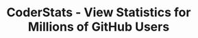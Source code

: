 ---
noindex: 1
url: /
title: CoderStats - View Statistics for Millions of GitHub Users
template: front.html
created: 2017-09-22T22:02:05
---